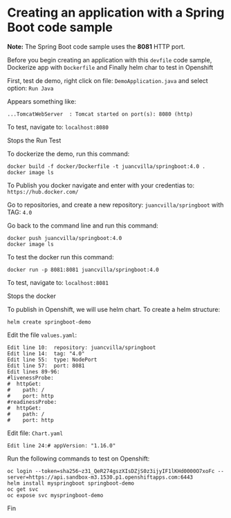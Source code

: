 # Creating an application with a Spring Boot code sample

**Note:** The Spring Boot code sample uses the **8081** HTTP port.

Before you begin creating an application with this `devfile` code sample, Dockerize app with `Dockerfile` and Finally helm char to test in Openshift

First, test de demo, right click on file: `DemoApplication.java` and select option: `Run Java`

Appears something like: 

`
...TomcatWebServer  : Tomcat started on port(s): 8080 (http)
`

To test, navigate to: ```localhost:8080```

Stops the Run Test

To dockerize the demo, run this command:

```
docker build -f docker/Dockerfile -t juancvilla/springboot:4.0 .
docker image ls
```

To Publish you docker navigate and enter with your credentias to: `https://hub.docker.com/`

Go to repositories, and create a new repository: `juancvilla/springboot` with TAG: `4.0`

Go back to the command line and run this command:

```
docker push juancvilla/springboot:4.0
docker image ls
```

To test the docker run this command:

```docker run -p 8081:8081 juancvilla/springboot:4.0```

To test, navigate to: ```localhost:8081```

Stops the docker

To publish in Openshift, we will use helm chart. To create a helm structure:

```helm create springboot-demo```

Edit the file `values.yaml`:

```
Edit line 10:  repository: juancvilla/springboot
Edit line 14:  tag: "4.0"
Edit line 55:  type: NodePort
Edit line 57:  port: 8081
Edit lines 89-96:
#livenessProbe:
#  httpGet:
#    path: /
#    port: http
#readinessProbe:
#  httpGet:
#    path: /
#    port: http
```
Edit file: `Chart.yaml`

```
Edit line 24:# appVersion: "1.16.0"
```

Run the following commands to test on Openshift:

```
oc login --token=sha256~z31_QeR274gszXIsDZjS0z3ijyIF1lKHd0000O7xoFc --server=https://api.sandbox-m3.1530.p1.openshiftapps.com:6443
helm install myspringboot springboot-demo
oc get svc
oc expose svc myspringboot-demo
```
Fin
